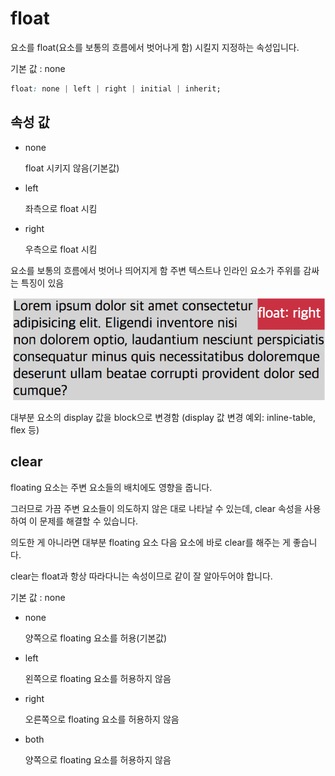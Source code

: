 # float

요소를 float(요소를 보통의 흐름에서 벗어나게 함) 시킬지 지정하는 속성입니다.

기본 값 : none

```css
float: none | left | right | initial | inherit;
```

## 속성 값

- none

  float 시키지 않음(기본값)

- left

  좌측으로 float 시킴

- right

  우측으로 float 시킴

요소를 보통의 흐름에서 벗어나 띄어지게 함
주변 텍스트나 인라인 요소가 주위를 감싸는 특징이 있음

![float](../image/aaa.png)

대부분 요소의 display 값을 block으로 변경함 (display 값 변경 예외: inline-table, flex 등)

## clear

floating 요소는 주변 요소들의 배치에도 영향을 줍니다.

그러므로 가끔 주변 요소들이 의도하지 않은 대로 나타날 수 있는데, clear 속성을 사용하여 이 문제를 해결할 수 있습니다.

의도한 게 아니라면 대부분 floating 요소 다음 요소에 바로 clear를 해주는 게 좋습니다.

clear는 float과 항상 따라다니는 속성이므로 같이 잘 알아두어야 합니다.

기본 값 : none

- none

  양쪽으로 floating 요소를 허용(기본값)

- left

  왼쪽으로 floating 요소를 허용하지 않음

- right

  오른쪽으로 floating 요소를 허용하지 않음

- both

  양쪽으로 floating 요소를 허용하지 않음
